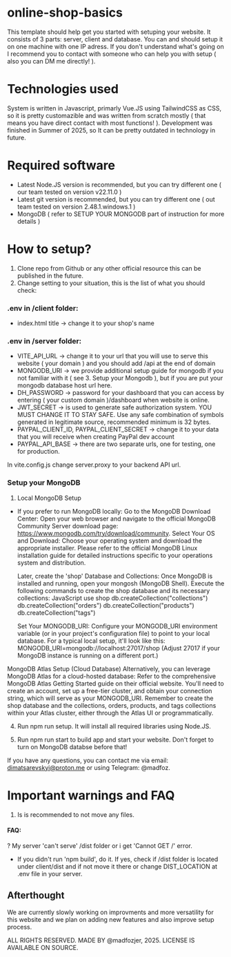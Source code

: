 # online-shop-basics

This template should help get you started with setuping your website. It consists of 3 parts: server, client and database. You can and should setup it on one machine with one IP adress.
If you don't understand what's going on I recommend you to contact with someone who can help you with setup ( also you can DM me directly! ).

# Technologies used

System is written in Javascript, primarly Vue.JS using TailwindCSS as CSS, so it is pretty customazible and was written from scratch mostly ( that means you have direct contact with most functions! ). Development was finished in Summer of 2025, so It can be pretty outdated in technology in future.

# Required software

- Latest Node.JS version is recommended, but you can try different one ( our team tested on version v22.11.0 )
- Latest git version is recommended, but you can try different one ( out team tested on version 2.48.1.windows.1 )
- MongoDB ( refer to SETUP YOUR MONGODB part of instruction for more details )

# How to setup?

1. Clone repo from Github or any other official resource this can be published in the future.
2. Change setting to your situation, this is the list of what you should check:

### .env in /client folder:

- index.html title -> change it to your shop's name

### .env in /server folder:

- VITE_API_URL -> change it to your url that you will use to serve this website ( your domain ) and you should add /api at the end of domain
- MONGODB_URI -> we provide additional setup guide for mongodb if you not familiar with it ( see 3. Setup your Mongodb ), but if you are put your mongodb database host url here.
- DH_PASSWORD -> password for your dashboard that you can access by entering ( your custom domain )/dashboard when website is online.
- JWT_SECRET -> is used to generate safe authorization system. YOU MUST CHANGE IT TO STAY SAFE. Use any safe combination of symbols generated in legitimate source, recommended minimum is 32 bytes.
- PAYPAL_CLIENT_ID, PAYPAL_CLIENT_SECRET -> change it to your data that you will receive when creating PayPal dev account
- PAYPAL_API_BASE -> there are two separate urls, one for testing, one for production.

In vite.config.js change server.proxy to your backend API url.

### Setup your MongoDB

1.  Local MongoDB Setup

- If you prefer to run MongoDB locally:
  Go to the MongoDB Download Center: Open your web browser and navigate to the official MongoDB Community Server download page: https://www.mongodb.com/try/download/community.
  Select Your OS and Download: Choose your operating system and download the appropriate installer.
  Please refer to the official MongoDB Linux installation guide for detailed instructions specific to your operations system and distribution.

  Later, create the 'shop' Database and Collections: Once MongoDB is installed and running, open your mongosh (MongoDB Shell). Execute the following commands to create the shop database and its necessary collections:
  JavaScript
  use shop
  db.createCollection("collections")
  db.createCollection("orders")
  db.createCollection("products")
  db.createCollection("tags")

  Set Your MONGODB_URI: Configure your MONGODB_URI environment variable (or in your project's configuration file) to point to your local database. For a typical local setup, it'll look like this:
  MONGODB_URI=mongodb://localhost:27017/shop (Adjust 27017 if your MongoDB instance is running on a different port.)

MongoDB Atlas Setup (Cloud Database)
Alternatively, you can leverage MongoDB Atlas for a cloud-hosted database:
Refer to the comprehensive MongoDB Atlas Getting Started guide on their official website.
You'll need to create an account, set up a free-tier cluster, and obtain your connection string, which will serve as your MONGODB_URI.
Remember to create the shop database and the collections, orders, products, and tags collections within your Atlas cluster, either through the Atlas UI or programmatically.

4. Run npm run setup. It will install all required libraries using Node.JS.

5. Run npm run start to build app and start your website. Don't forget to turn on MongoDB databse before that!

If you have any questions, you can contact me via email: dimatsarevskyi@proton.me or using Telegram: @madfoz.

# Important warnings and FAQ

1. Is is recommended to not move any files.

#### FAQ:

? My server 'can't serve' /dist folder or i get 'Cannot GET /' error.

- If you didn't run 'npm build', do it. If yes, check if /dist folder is located under client/dist and if not move it there or change DIST_LOCATION at .env file in your server.

## Afterthought

We are currently slowly working on improvments and more versatility for this website and we plan on adding new features and also improve setup process.

ALL RIGHTS RESERVED. MADE BY @madfozjer, 2025. LICENSE IS AVAILABLE ON SOURCE.
